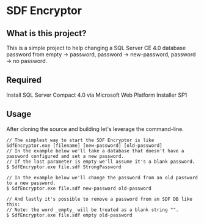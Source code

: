 SDF Encryptor
=============

## What is this project?

This is a simple project to help changing a SQL Server CE 4.0 database password from empty -> password, password -> new-password, password -> no password.

## Required

Install SQL Server Compact 4.0 via Microsoft Web Platform Installer SP1

## Usage

After cloning the source and building let's leverage the command-line. 

    // The simplest way to start the SDF Encryptor is like SdfEncryptor.exe [filename] [new-password] [old-password]
	// In the example below we'll take a database that doesn't have a password configured and set a new password.
	// If the last parameter is empty we'll assume it's a blank password.
    $ SdfEncryptor.exe file.sdf StrongPassword
	
	// In the example below we'll change the password from an old password to a new password.
	$ SdfEncryptor.exe file.sdf new-password old-password
    
    // And lastly it's possible to remove a password from an SDF DB like this:
	// Note: the word _empty_ will be treated as a blank string "".
	$ SdfEncryptor.exe file.sdf empty old-password